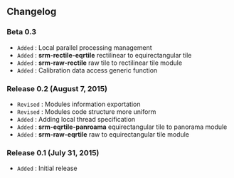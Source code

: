 ## Changelog

### Beta 0.3

- `Added` : Local parallel processing management
- `Added` : **srm-rectile-eqrtile** rectilinear to equirectangular tile
- `Added` : **srm-raw-rectile** raw tile to rectilinear tile module
- `Added` : Calibration data access generic function

### Release 0.2 (August 7, 2015)

- `Revised` : Modules information exportation
- `Revised` : Modules code structure more uniform
- `Added` : Adding local thread specification
- `Added` : **srm-eqrtile-panroama** equirectangular tile to panorama module
- `Added` : **srm-raw-eqrtile** raw to equirectangular tile module

### Release 0.1 (July 31, 2015)

- `Added` : Initial release
